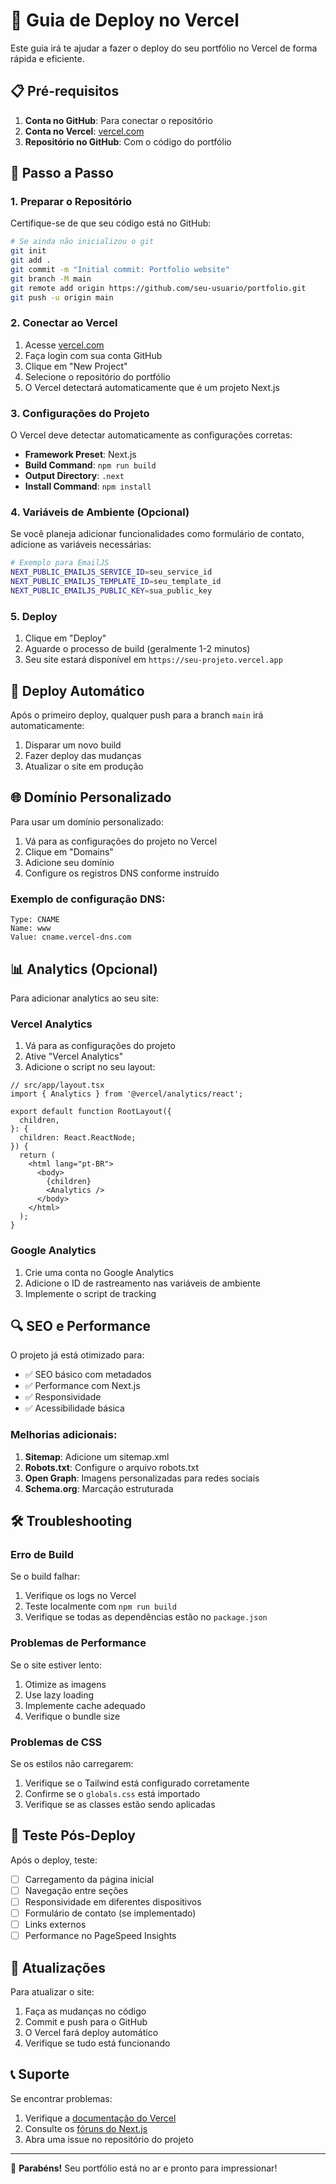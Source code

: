 # 🚀 Guia de Deploy no Vercel

Este guia irá te ajudar a fazer o deploy do seu portfólio no Vercel de forma rápida e eficiente.

## 📋 Pré-requisitos

1. **Conta no GitHub**: Para conectar o repositório
2. **Conta no Vercel**: [vercel.com](https://vercel.com)
3. **Repositório no GitHub**: Com o código do portfólio

## 🔧 Passo a Passo

### 1. Preparar o Repositório

Certifique-se de que seu código está no GitHub:

```bash
# Se ainda não inicializou o git
git init
git add .
git commit -m "Initial commit: Portfolio website"
git branch -M main
git remote add origin https://github.com/seu-usuario/portfolio.git
git push -u origin main
```

### 2. Conectar ao Vercel

1. Acesse [vercel.com](https://vercel.com)
2. Faça login com sua conta GitHub
3. Clique em "New Project"
4. Selecione o repositório do portfólio
5. O Vercel detectará automaticamente que é um projeto Next.js

### 3. Configurações do Projeto

O Vercel deve detectar automaticamente as configurações corretas:

- **Framework Preset**: Next.js
- **Build Command**: `npm run build`
- **Output Directory**: `.next`
- **Install Command**: `npm install`

### 4. Variáveis de Ambiente (Opcional)

Se você planeja adicionar funcionalidades como formulário de contato, adicione as variáveis necessárias:

```bash
# Exemplo para EmailJS
NEXT_PUBLIC_EMAILJS_SERVICE_ID=seu_service_id
NEXT_PUBLIC_EMAILJS_TEMPLATE_ID=seu_template_id
NEXT_PUBLIC_EMAILJS_PUBLIC_KEY=sua_public_key
```

### 5. Deploy

1. Clique em "Deploy"
2. Aguarde o processo de build (geralmente 1-2 minutos)
3. Seu site estará disponível em `https://seu-projeto.vercel.app`

## 🔄 Deploy Automático

Após o primeiro deploy, qualquer push para a branch `main` irá automaticamente:

1. Disparar um novo build
2. Fazer deploy das mudanças
3. Atualizar o site em produção

## 🌐 Domínio Personalizado

Para usar um domínio personalizado:

1. Vá para as configurações do projeto no Vercel
2. Clique em "Domains"
3. Adicione seu domínio
4. Configure os registros DNS conforme instruído

### Exemplo de configuração DNS:

```
Type: CNAME
Name: www
Value: cname.vercel-dns.com
```

## 📊 Analytics (Opcional)

Para adicionar analytics ao seu site:

### Vercel Analytics
1. Vá para as configurações do projeto
2. Ative "Vercel Analytics"
3. Adicione o script no seu layout:

```tsx
// src/app/layout.tsx
import { Analytics } from '@vercel/analytics/react';

export default function RootLayout({
  children,
}: {
  children: React.ReactNode;
}) {
  return (
    <html lang="pt-BR">
      <body>
        {children}
        <Analytics />
      </body>
    </html>
  );
}
```

### Google Analytics
1. Crie uma conta no Google Analytics
2. Adicione o ID de rastreamento nas variáveis de ambiente
3. Implemente o script de tracking

## 🔍 SEO e Performance

O projeto já está otimizado para:

- ✅ SEO básico com metadados
- ✅ Performance com Next.js
- ✅ Responsividade
- ✅ Acessibilidade básica

### Melhorias adicionais:

1. **Sitemap**: Adicione um sitemap.xml
2. **Robots.txt**: Configure o arquivo robots.txt
3. **Open Graph**: Imagens personalizadas para redes sociais
4. **Schema.org**: Marcação estruturada

## 🛠️ Troubleshooting

### Erro de Build
Se o build falhar:

1. Verifique os logs no Vercel
2. Teste localmente com `npm run build`
3. Verifique se todas as dependências estão no `package.json`

### Problemas de Performance
Se o site estiver lento:

1. Otimize as imagens
2. Use lazy loading
3. Implemente cache adequado
4. Verifique o bundle size

### Problemas de CSS
Se os estilos não carregarem:

1. Verifique se o Tailwind está configurado corretamente
2. Confirme se o `globals.css` está importado
3. Verifique se as classes estão sendo aplicadas

## 📱 Teste Pós-Deploy

Após o deploy, teste:

- [ ] Carregamento da página inicial
- [ ] Navegação entre seções
- [ ] Responsividade em diferentes dispositivos
- [ ] Formulário de contato (se implementado)
- [ ] Links externos
- [ ] Performance no PageSpeed Insights

## 🔄 Atualizações

Para atualizar o site:

1. Faça as mudanças no código
2. Commit e push para o GitHub
3. O Vercel fará deploy automático
4. Verifique se tudo está funcionando

## 📞 Suporte

Se encontrar problemas:

1. Verifique a [documentação do Vercel](https://vercel.com/docs)
2. Consulte os [fóruns do Next.js](https://github.com/vercel/next.js/discussions)
3. Abra uma issue no repositório do projeto

---

🎉 **Parabéns!** Seu portfólio está no ar e pronto para impressionar! 